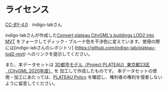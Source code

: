 # ライセンス

 [CC-BY-4.0](LICENSE)　indigo-labさん

indigo-labさんが作成した[Convert plateau CityGML's buildings LOD2 into MVT](https://github.com/indigo-lab/plateau-lod2-mvt) をフォークしてディック・ブルーナ色を干渉色に変えています。使用の際には[indigo-labさんのレポジトリ] (https://github.com/indigo-lab/plateau-lod2-mvt) へのリンクを提示してください。

また、本データセットは [3D都市モデル（Project PLATEAU）東京都23区（CityGML 2020年度）](https://www.geospatial.jp/ckan/dataset/plateau-tokyo23ku-citygml-2020) を
加工して作成したものです。
本データセットの使用・加工にあたっては、[PLATEAU Policy](https://www.mlit.go.jp/plateau/site-policy/) を確認し、権利者の権利を侵害しないように留意してください。
